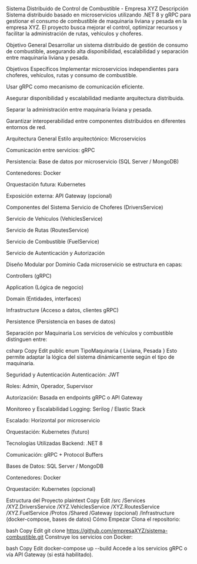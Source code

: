 Sistema Distribuido de Control de Combustible - Empresa XYZ
Descripción
Sistema distribuido basado en microservicios utilizando .NET 8 y gRPC para gestionar el consumo de combustible de maquinaria liviana y pesada en la empresa XYZ. El proyecto busca mejorar el control, optimizar recursos y facilitar la administración de rutas, vehículos y choferes.

Objetivo General
Desarrollar un sistema distribuido de gestión de consumo de combustible, asegurando alta disponibilidad, escalabilidad y separación entre maquinaria liviana y pesada.

Objetivos Específicos
Implementar microservicios independientes para choferes, vehículos, rutas y consumo de combustible.

Usar gRPC como mecanismo de comunicación eficiente.

Asegurar disponibilidad y escalabilidad mediante arquitectura distribuida.

Separar la administración entre maquinaria liviana y pesada.

Garantizar interoperabilidad entre componentes distribuidos en diferentes entornos de red.

Arquitectura General
Estilo arquitectónico: Microservicios

Comunicación entre servicios: gRPC

Persistencia: Base de datos por microservicio (SQL Server / MongoDB)

Contenedores: Docker

Orquestación futura: Kubernetes

Exposición externa: API Gateway (opcional)

Componentes del Sistema
Servicio de Choferes (DriversService)

Servicio de Vehículos (VehiclesService)

Servicio de Rutas (RoutesService)

Servicio de Combustible (FuelService)

Servicio de Autenticación y Autorización

Diseño Modular por Dominio
Cada microservicio se estructura en capas:

Controllers (gRPC)

Application (Lógica de negocio)

Domain (Entidades, interfaces)

Infrastructure (Acceso a datos, clientes gRPC)

Persistence (Persistencia en bases de datos)

Separación por Maquinaria
Los servicios de vehículos y combustible distinguen entre:

csharp
Copy
Edit
public enum TipoMaquinaria {
    Liviana,
    Pesada
}
Esto permite adaptar la lógica del sistema dinámicamente según el tipo de maquinaria.

Seguridad y Autenticación
Autenticación: JWT

Roles: Admin, Operador, Supervisor

Autorización: Basada en endpoints gRPC o API Gateway

Monitoreo y Escalabilidad
Logging: Serilog / Elastic Stack

Escalado: Horizontal por microservicio

Orquestación: Kubernetes (futuro)

Tecnologías Utilizadas
Backend: .NET 8

Comunicación: gRPC + Protocol Buffers

Bases de Datos: SQL Server / MongoDB

Contenedores: Docker

Orquestación: Kubernetes (opcional)

Estructura del Proyecto
plaintext
Copy
Edit
/src
  /Services
    /XYZ.DriversService
    /XYZ.VehiclesService
    /XYZ.RoutesService
    /XYZ.FuelService
  /Protos
  /Shared
  /Gateway (opcional)
  /Infrastructure (docker-compose, bases de datos)
Cómo Empezar
Clona el repositorio:

bash
Copy
Edit
git clone https://github.com/empresaXYZ/sistema-combustible.git
Construye los servicios con Docker:

bash
Copy
Edit
docker-compose up --build
Accede a los servicios gRPC o vía API Gateway (si está habilitado).
